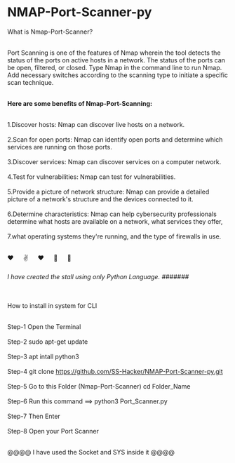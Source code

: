 

# NMAP-Port-Scanner-py


What is Nmap-Port-Scanner? <br/><br/>

Port Scanning is one of the features of Nmap wherein the tool detects the status of the ports on active hosts in a network. The status of the ports can be open, filtered, or closed. Type Nmap in the command line to run Nmap. Add necessary switches according to the scanning type to initiate a specific scan technique.<br/><br/>

**Here are some benefits of Nmap-Port-Scanning:** <br/><br/>

1.Discover hosts: Nmap can discover live hosts on a network.<br/><br/>
2.Scan for open ports: Nmap can identify open ports and determine which services are running on those ports.<br/><br/>
3.Discover services: Nmap can discover services on a computer network.<br/><br/>
4.Test for vulnerabilities: Nmap can test for vulnerabilities.<br/><br/>
5.Provide a picture of network structure: Nmap can provide a detailed picture of a network's structure and the devices connected to it.<br/><br/>
6.Determine characteristics: Nmap can help cybersecurity professionals determine what hosts are available on a network, what services they offer,<br/><br/> 
7.what operating systems they're running, and the type of firewalls in use. <br/><br/>

 ❤️ &emsp; 
 ✌️ &emsp; 
 ❤️ &emsp; 
 📧 &emsp; 
 💬 &emsp; 


###### I have created the stall using only Python Language. ####### <br/><br/>

How to install in system for CLI<br/><br/>

Step-1 Open the Terminal <br/><br/>
Step-2 sudo apt-get update <br/><br/>
Step-3 apt intall python3 <br/><br/>
Step-4 git clone https://github.com/SS-Hacker/NMAP-Port-Scanner-py.git <br/><br/>
Step-5 Go to this Folder (Nmap-Port-Scanner) cd Folder_Name <br/><br/>
Step-6 Run this command ==> python3 Port_Scanner.py <br/><br/>
Step-7 Then Enter <br/><br/>
Step-8 Open your Port Scanner <br/><br/>


@@@@ I have used the Socket and SYS inside it @@@@
